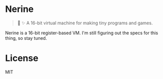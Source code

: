 # Nerine
> 🌹 ✨ A 16-bit virtual machine for making tiny programs and games.

Nerine is a 16-bit register-based VM. I'm still figuring out the specs
for this thing, so stay tuned.

# License
MIT

